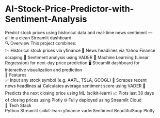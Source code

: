 # AI-Stock-Price-Predictor-with-Sentiment-Analysis
Predict stock prices using historical data and real-time news sentiment — all in a clean Streamlit dashboard.
<br>
🔍 Overview
This project combines:
<br>
📉 Historical stock prices via yfinance
📰 News headlines via Yahoo Finance scraping
🧠 Sentiment analysis using VADER
🤖 Machine Learning (Linear Regression) for next-day price prediction
🖥 Streamlit dashboard for interactive visualization and prediction
<br>
🚀 Features
<br>
✅ Input any stock symbol (e.g. AAPL, TSLA, GOOGL)
📰 Scrapes recent news headlines
📊 Calculates average sentiment score using VADER
🔮 Predicts the next closing price using ML (scikit-learn)
📈 Plots last 30 days of closing prices using Plotly
🌐 Fully deployed using Streamlit Cloud
<br>
🧠 Tech Stack
<br>
Python
Streamlit
scikit-learn
yfinance
vaderSentiment
BeautifulSoup
Plotly


